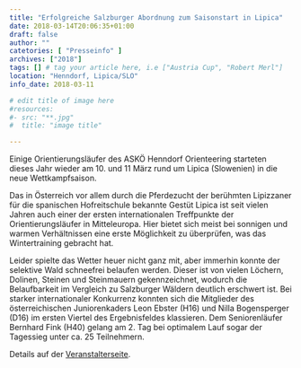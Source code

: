 ```yaml
---
title: "Erfolgreiche Salzburger Abordnung zum Saisonstart in Lipica"
date: 2018-03-14T20:06:35+01:00
draft: false
author: ""
catetories: [ "Presseinfo" ]
archives: ["2018"]
tags: [] # tag your article here, i.e ["Austria Cup", "Robert Merl"]
location: "Henndorf, Lipica/SLO"
info_date: 2018-03-11

# edit title of image here
#resources:
#- src: "**.jpg"
#  title: "image title"

---
```


Einige Orientierungsläufer des ASKÖ Henndorf Orienteering starteten dieses Jahr wieder am 10. und 11 März rund um Lipica (Slowenien) in die neue Wettkampfsaison.

<!--more-->

Das in Österreich vor allem durch die Pferdezucht der berühmten Lipizzaner für die spanischen Hofreitschule bekannte Gestüt Lipica ist seit vielen Jahren auch einer der ersten internationalen Treffpunkte der Orientierungsläufer in Mitteleuropa. Hier bietet sich meist bei sonnigen und warmen Verhältnissen eine erste Möglichkeit zu überprüfen, was das Wintertraining gebracht hat.

Leider spielte das Wetter heuer nicht ganz mit, aber immerhin konnte der selektive Wald schneefrei belaufen werden. Dieser ist von vielen Löchern, Dolinen, Steinen und Steinmauern gekennzeichnet, wodurch die Belaufbarkeit im Vergleich zu Salzburger Wäldern deutlich erschwert ist. Bei starker internationaler Konkurrenz konnten sich die Mitglieder des österreichischen Juniorenkaders Leon Ebster (H16) und Nilla Bogensperger (D16) im ersten Viertel des Ergebnisfeldes klassieren. Dem Seniorenläufer Bernhard Fink (H40) gelang am 2. Tag bei optimalem Lauf sogar der Tagessieg unter ca. 25 Teilnehmern.

Details auf der [Veranstalterseite](http://www.lipicaopen.com/terrain/).